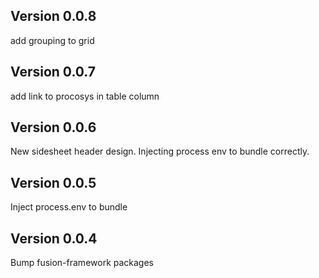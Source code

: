 ## Version 0.0.8
add grouping to grid

## Version 0.0.7
add link to procosys in table column

## Version 0.0.6
New sidesheet header design.
Injecting process env to bundle correctly. 

## Version 0.0.5
Inject process.env to bundle

## Version 0.0.4
Bump fusion-framework packages

